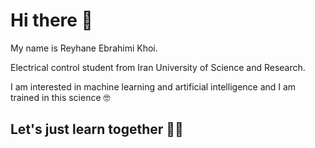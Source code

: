 # Hi there 👋

My name is Reyhane Ebrahimi Khoi.

Electrical control student from Iran University of Science and Research.

I am interested in machine learning and artificial intelligence and I am trained in this science 🤓

<h2>Let's just learn together 🦾😉
